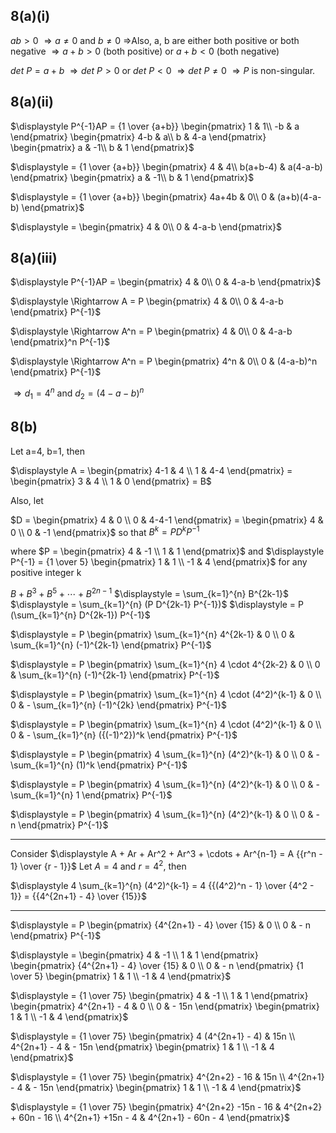## 8(a)(i)
$ab>0$
$\Rightarrow a \neq 0$ and $b \neq 0$ 
$\Rightarrow$Also, a, b are either both positive or both negative 
$\Rightarrow a+b>0$ (both positive) or $a+b<0$ (both negative) 

$det\ P = a+b$
$\Rightarrow det\ P > 0$ or $det\ P < 0$
$\Rightarrow det\ P \neq 0$
$\Rightarrow P$ is non-singular.

## 8(a)(ii)
$\displaystyle P^{-1}AP = {1 \over {a+b}} \begin{pmatrix}
1 & 1\\
 -b & a
\end{pmatrix} \begin{pmatrix}
4-b & a\\
 b & 4-a
\end{pmatrix} \begin{pmatrix}
a & -1\\
 b & 1
\end{pmatrix}$

$\displaystyle = {1 \over {a+b}} \begin{pmatrix}
4 & 4\\
b(a+b-4) & a(4-a-b)
\end{pmatrix} \begin{pmatrix}
a & -1\\
 b & 1
\end{pmatrix}$

$\displaystyle = {1 \over {a+b}} \begin{pmatrix}
4a+4b & 0\\
0 & (a+b)(4-a-b)
\end{pmatrix}$

$\displaystyle = \begin{pmatrix}
4 & 0\\
0 & 4-a-b
\end{pmatrix}$

## 8(a)(iii)
$\displaystyle P^{-1}AP = \begin{pmatrix}
4 & 0\\
0 & 4-a-b
\end{pmatrix}$

$\displaystyle \Rightarrow A = P \begin{pmatrix}
4 & 0\\
0 & 4-a-b
\end{pmatrix} P^{-1}$

$\displaystyle \Rightarrow A^n = P \begin{pmatrix}
4 & 0\\
0 & 4-a-b
\end{pmatrix}^n P^{-1}$

$\displaystyle \Rightarrow A^n = P \begin{pmatrix}
4^n & 0\\
0 & (4-a-b)^n
\end{pmatrix} P^{-1}$

$\displaystyle \Rightarrow d_1 = 4^n$ and $d_2 = (4-a-b)^n$

## 8(b)
Let a=4, b=1, then

$\displaystyle A = \begin{pmatrix}
4-1 & 4 \\
1 & 4-4
\end{pmatrix} = \begin{pmatrix}
3 & 4 \\
1 & 0
\end{pmatrix} = B$

Also, let 

$D = \begin{pmatrix}
4 & 0 \\
0 & 4-4-1
\end{pmatrix} = \begin{pmatrix}
4 & 0 \\
0 & -1
\end{pmatrix}$ so that $B^k = P D^k P^{-1}$ 

where $P =  \begin{pmatrix}
4 & -1 \\
1 & 1
\end{pmatrix}$ and $\displaystyle P^{-1} = {1 \over 5} \begin{pmatrix}
1 & 1 \\
-1 & 4
\end{pmatrix}$ for any positive integer k 

$B + B^3 + B^5 + \cdots + B^{2n-1}$
$\displaystyle = \sum_{k=1}^{n} B^{2k-1}$
$\displaystyle = \sum_{k=1}^{n} (P D^{2k-1} P^{-1})$
$\displaystyle = P (\sum_{k=1}^{n} D^{2k-1}) P^{-1}$

$\displaystyle = P \begin{pmatrix}
\sum_{k=1}^{n} 4^{2k-1} & 0 \\
0 & \sum_{k=1}^{n} (-1)^{2k-1}
\end{pmatrix} P^{-1}$

$\displaystyle = P \begin{pmatrix}
\sum_{k=1}^{n} 4 \cdot 4^{2k-2} & 0 \\
0 & \sum_{k=1}^{n} (-1)^{2k-1}
\end{pmatrix} P^{-1}$

$\displaystyle = P \begin{pmatrix}
\sum_{k=1}^{n} 4 \cdot (4^2)^{k-1} & 0 \\
0 & - \sum_{k=1}^{n} (-1)^{2k}
\end{pmatrix} P^{-1}$

$\displaystyle = P \begin{pmatrix}
\sum_{k=1}^{n} 4 \cdot (4^2)^{k-1} & 0 \\
0 & - \sum_{k=1}^{n} ({(-1)^2})^k
\end{pmatrix} P^{-1}$

$\displaystyle = P \begin{pmatrix}
4 \sum_{k=1}^{n} (4^2)^{k-1} & 0 \\
0 & - \sum_{k=1}^{n} (1)^k
\end{pmatrix} P^{-1}$

$\displaystyle = P \begin{pmatrix}
4 \sum_{k=1}^{n} (4^2)^{k-1} & 0 \\
0 & - \sum_{k=1}^{n} 1
\end{pmatrix} P^{-1}$

$\displaystyle = P \begin{pmatrix}
4 \sum_{k=1}^{n} (4^2)^{k-1} & 0 \\
0 & - n
\end{pmatrix} P^{-1}$

-----
Consider $\displaystyle A + Ar + Ar^2 + Ar^3 + \cdots + Ar^{n-1} = A {{r^n - 1} \over {r - 1}}$
Let $A=4$ and $r=4^2$, then

$\displaystyle 4 \sum_{k=1}^{n} (4^2)^{k-1} = 4 {{(4^2)^n - 1} \over {4^2 - 1}} = {{4^{2n+1} - 4} \over {15}}$

-----
$\displaystyle = P \begin{pmatrix}
{4^{2n+1} - 4} \over {15} & 0 \\
0 & - n
\end{pmatrix} P^{-1}$

$\displaystyle = \begin{pmatrix}
4 & -1 \\
1 & 1
\end{pmatrix} \begin{pmatrix}
{4^{2n+1} - 4} \over {15} & 0 \\
0 & - n
\end{pmatrix} {1 \over 5} \begin{pmatrix}
1 & 1 \\
-1 & 4
\end{pmatrix}$

$\displaystyle = {1 \over 75} \begin{pmatrix}
4 & -1 \\
1 & 1
\end{pmatrix} \begin{pmatrix}
4^{2n+1} - 4 & 0 \\
0 & - 15n
\end{pmatrix} \begin{pmatrix}
1 & 1 \\
-1 & 4
\end{pmatrix}$

$\displaystyle = {1 \over 75} \begin{pmatrix}
4 (4^{2n+1} - 4) & 15n \\
4^{2n+1} - 4 & - 15n
\end{pmatrix} \begin{pmatrix}
1 & 1 \\
-1 & 4
\end{pmatrix}$

$\displaystyle = {1 \over 75} \begin{pmatrix}
4^{2n+2} - 16 & 15n \\
4^{2n+1} - 4 & - 15n
\end{pmatrix} \begin{pmatrix}
1 & 1 \\
-1 & 4
\end{pmatrix}$

$\displaystyle = {1 \over 75} \begin{pmatrix}
4^{2n+2} -15n - 16 & 4^{2n+2} + 60n - 16 \\
4^{2n+1} +15n - 4 & 4^{2n+1} - 60n - 4
\end{pmatrix}$
